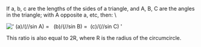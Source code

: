 If a, b, c are the lengths of the sides of a triangle, and A, B, C are
the angles in the triangle; with A opposite a, etc, then: \\

![' (a)/(//sin A) =   (b)/(//sin B) =  (c)/(//sin C) '](../dictionary/equation_images/3576.1..png)

This ratio is also equal to 2R, where R is the radius of the
circumcircle.
